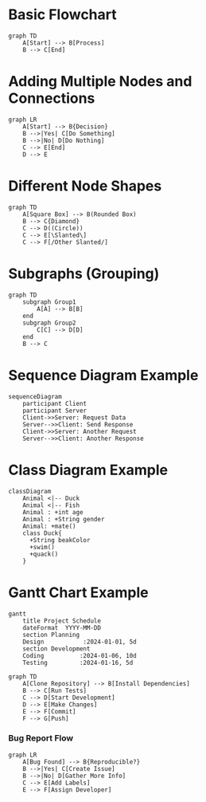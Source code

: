 # Basic Flowchart
```mermaid
graph TD
    A[Start] --> B[Process]
    B --> C[End]
```

# Adding Multiple Nodes and Connections
```mermaid
graph LR
    A[Start] --> B{Decision}
    B -->|Yes| C[Do Something]
    B -->|No| D[Do Nothing]
    C --> E[End]
    D --> E
```

# Different Node Shapes
```mermaid
graph TD
    A[Square Box] --> B(Rounded Box)
    B --> C{Diamond}
    C --> D((Circle))
    C --> E[\Slanted\]
    C --> F[/Other Slanted/]
```

# Subgraphs (Grouping)
```mermaid
graph TD
    subgraph Group1
        A[A] --> B[B]
    end
    subgraph Group2
        C[C] --> D[D]
    end
    B --> C
```

# Sequence Diagram Example
```mermaid
sequenceDiagram
    participant Client
    participant Server
    Client->>Server: Request Data
    Server-->>Client: Send Response
    Client->>Server: Another Request
    Server-->>Client: Another Response
```

# Class Diagram Example
```mermaid
classDiagram
    Animal <|-- Duck
    Animal <|-- Fish
    Animal : +int age
    Animal : +String gender
    Animal: +mate()
    class Duck{
      +String beakColor
      +swim()
      +quack()
    }
```

# Gantt Chart Example
```mermaid
gantt
    title Project Schedule
    dateFormat  YYYY-MM-DD
    section Planning
    Design           :2024-01-01, 5d
    section Development
    Coding          :2024-01-06, 10d
    Testing         :2024-01-16, 5d
```

```mermaid
graph TD
    A[Clone Repository] --> B[Install Dependencies]
    B --> C[Run Tests]
    C --> D[Start Development]
    D --> E[Make Changes]
    E --> F[Commit]
    F --> G[Push]

```
### Bug Report Flow

```mermaid
graph LR
    A[Bug Found] --> B{Reproducible?}
    B -->|Yes| C[Create Issue]
    B -->|No| D[Gather More Info]
    C --> E[Add Labels]
    E --> F[Assign Developer]
